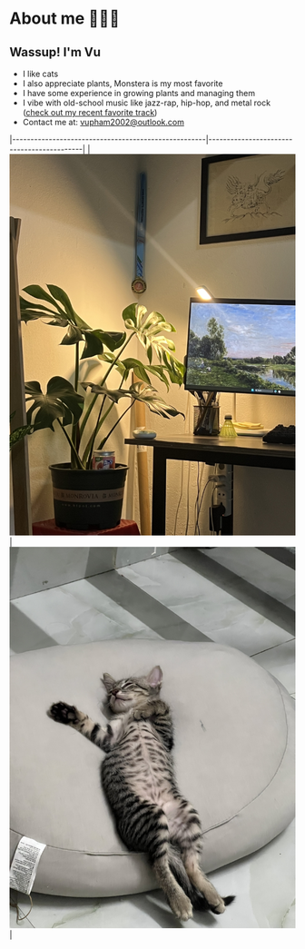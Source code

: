 # About me 🧏🏼‍♂️

<!--Writerside adds this topic when you create a new documentation project.
You can use it as a sandbox to play with Writerside features, and remove it from the TOC when you don't need it anymore.
If you want to re-add it for your experiments, click + to create a new topic, choose Topic from Template, and select the 
"Starter" template.-->

## Wassup! I'm Vu
* I like cats
* I also appreciate plants, Monstera is my most favorite
* I have some experience in growing plants and managing them
* I vibe with old-school music like jazz-rap, hip-hop, and metal rock ([check out my recent favorite track](https://open.spotify.com/track/4AE7Lj39VnSZNOmGH2iZaq?si=4da5861969504270))
* Contact me at: vupham2002@outlook.com

|-----------------------------------------------------|-------------------------------------------|
| ![My Monstera](../images/about-me/my-monstera.jpeg) | ![My Cat](../images/about-me/my-cat.jpeg) |